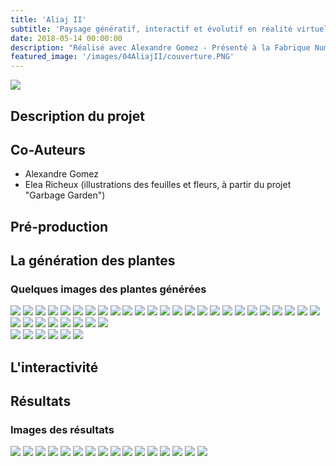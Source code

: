 ```yaml
---
title: 'Aliaj II'
subtitle: 'Paysage génératif, interactif et évolutif en réalité virtuelle (2018)'
date: 2018-05-14 00:00:00
description: "Réalisé avec Alexandre Gomez - Présenté à la Fabrique Numérique dans le cadre du festival Les Bains Numérique"
featured_image: '/images/04AliajII/couverture.PNG'
---
```


![](/images/04AliajII/couverture.PNG)

## Description du projet

## Co-Auteurs
- Alexandre Gomez
- Elea Richeux (illustrations des feuilles et fleurs, à partir du projet "Garbage Garden")

## Pré-production


## La génération des plantes

### Quelques images des plantes générées
<div class="gallery" data-columns="6">
	<img src="/images/04AliajII/galerie01/01.JPG">
	<img src="/images/04AliajII/galerie01/02.JPG">
	<img src="/images/04AliajII/galerie01/03.JPG">
	<img src="/images/04AliajII/galerie01/04.JPG">
	<img src="/images/04AliajII/galerie01/05.gif">
	<img src="/images/04AliajII/galerie01/06.JPG">
	<img src="/images/04AliajII/galerie01/07.JPG">
	<img src="/images/04AliajII/galerie01/08.JPG">
	<img src="/images/04AliajII/galerie01/09.JPG">
	<img src="/images/04AliajII/galerie01/10.JPG">
	<img src="/images/04AliajII/galerie01/11.JPG">
	<img src="/images/04AliajII/galerie01/12.JPG">
	<img src="/images/04AliajII/galerie01/13.JPG">
	<img src="/images/04AliajII/galerie01/14.JPG">
	<img src="/images/04AliajII/galerie01/15.JPG">
	<img src="/images/04AliajII/galerie01/16.JPG">
	<img src="/images/04AliajII/galerie01/17.JPG">
	<img src="/images/04AliajII/galerie01/18.JPG">
	<img src="/images/04AliajII/galerie01/19.JPG">
	<img src="/images/04AliajII/galerie01/20.JPG">
	<img src="/images/04AliajII/galerie01/21.JPG">
	<img src="/images/04AliajII/galerie01/22.JPG">
	<img src="/images/04AliajII/galerie01/23.JPG">
	<img src="/images/04AliajII/galerie01/24.JPG">
	<img src="/images/04AliajII/galerie01/25.JPG">
	<img src="/images/04AliajII/galerie01/26.JPG">
	<img src="/images/04AliajII/galerie01/27.JPG">
	<img src="/images/04AliajII/galerie01/28.JPG">
	<img src="/images/04AliajII/galerie01/29.JPG">
	<img src="/images/04AliajII/galerie01/30.JPG">
	<img src="/images/04AliajII/galerie01/31.JPG">
	<img src="/images/04AliajII/galerie01/32.JPG">
	<img src="/images/04AliajII/galerie01/33.JPG">
</div>

<div class="gallery" data-columns="3">
	<img src="/images/04AliajII/galerie02/BG01.png">
	<img src="/images/04AliajII/galerie02/BG02.png">
	<img src="/images/04AliajII/galerie02/BG03.png">
	<img src="/images/04AliajII/galerie02/BG04.png">
	<img src="/images/04AliajII/galerie02/BG05.png">
	<img src="/images/04AliajII/galerie02/BG06.png">
</div>

## L'interactivité

## Résultats

### Images des résultats
<div class="gallery" data-columns="4">
	<img src="/images/04AliajII/galerie03/01.png">
	<img src="/images/04AliajII/galerie03/02.png">
	<img src="/images/04AliajII/galerie03/03.png">
	<img src="/images/04AliajII/galerie03/04.png">
	<img src="/images/04AliajII/galerie03/05.png">
	<img src="/images/04AliajII/galerie03/06.png">
	<img src="/images/04AliajII/galerie03/07.png">
	<img src="/images/04AliajII/galerie03/08.jpg">
	<img src="/images/04AliajII/galerie03/12.jpg">
	<img src="/images/04AliajII/galerie03/13.jpg">
	<img src="/images/04AliajII/galerie03/14.jpg">
	<img src="/images/04AliajII/galerie03/15.jpg">
	<img src="/images/04AliajII/galerie03/16.jpg">
	<img src="/images/04AliajII/galerie03/17.jpg">
	<img src="/images/04AliajII/galerie03/18.jpg">
	<img src="/images/04AliajII/galerie03/19.jpg">
</div>
